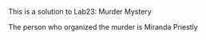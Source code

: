 This is a solution to Lab23: Murder Mystery 

The person who organized the murder is Miranda Priestly
